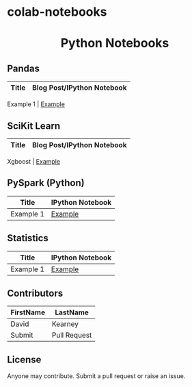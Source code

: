 # colab-notebooks

<h1 align="center"> Python Notebooks</h1>

## Pandas
Title | Blog Post/IPython Notebook 
--- | --- 

Example 1 | [Example](https://github.com/Example.ipynb "Example")



## SciKit Learn
Title | Blog Post/IPython Notebook 
--- | --- 

Xgboost | [Example](https://github.com/davidrkearney/colab-notebooks/blob/main/Xgboost_Regression_and_Classification_learn.ipynb
 "Xgboost")


## PySpark (Python)
Title | IPython Notebook 
--- | --- 
Example 1 | [Example](https://github.com/Example.ipynb "Example") 

## Statistics
Title | IPython Notebook 
--- | --- 
Example 1 | [Example](https://github.com/Example.ipynb "Example")


## Contributors
FirstName | LastName
--- | --- 
David  |  Kearney
Submit  |  Pull Request

## License
Anyone may contribute. Submit a pull request or raise an issue. 
